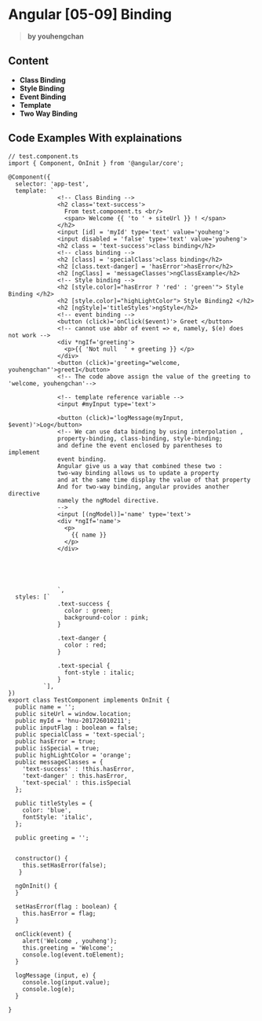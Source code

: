 # Angular [05-09] Binding

> **by youhengchan**  

## Content
* **Class Binding**
* **Style Binding**
* **Event Binding**
* **Template**
* **Two Way Binding**

## Code Examples With explainations
	
	// test.component.ts
	import { Component, OnInit } from '@angular/core';
	
	@Component({
	  selector: 'app-test',
	  template: `
				  <!-- Class Binding -->
	              <h2 class='text-success'>
	                From test.component.ts <br/>
	                <span> Welcome {{ 'to ' + siteUrl }} ! </span>
	              </h2>
	              <input [id] = 'myId' type='text' value='youheng'> 
	              <input disabled = 'false' type='text' value='youheng'> 
	              <h2 class = 'text-success'>class binding</h2>
	              <!-- class binding -->
	              <h2 [class] = 'specialClass'>class binding</h2>
	              <h2 [class.text-danger] = 'hasError'>hasError</h2>
	              <h2 [ngClass] = 'messageClasses'>ngClassExample</h2>
	              <!-- Style binding -->
	              <h2 [style.color]="hasError ? 'red' : 'green'"> Style Binding </h2>
	              <h2 [style.color]="highLightColor"> Style Binding2 </h2>
	              <h2 [ngStyle]='titleStyles'>ngStyle</h2>            
	              <!-- event binding -->
	              <button (click)='onClick($event)'> Greet </button>
	              <!-- cannot use abbr of event => e, namely, $(e) does not work -->
	              <div *ngIf='greeting'>
	                <p>{{ 'Not null  ' + greeting }} </p>
	              </div>
	              <button (click)='greeting="welcome, youhengchan"'>greet1</button>
	              <!-- The code above assign the value of the greeting to 'welcome, youhengchan'-->
	
	              <!-- template reference variable -->
	              <input #myInput type='text'>
	              
	              <button (click)='logMessage(myInput, $event)'>Log</button>
	              <!-- We can use data binding by using interpolation ,
	              property-binding, class-binding, style-binding;
	              and define the event enclosed by parentheses to implement 
	              event binding.
	              Angular give us a way that combined these two : 
	              two-way binding allows us to update a property 
	              and at the same time display the value of that property
	              And for two-way binding, angular provides another directive
	              namely the ngModel directive. 
	              -->
	              <input [(ngModel)]='name' type='text'>
	              <div *ngIf='name'>
	                <p>
	                  {{ name }}
	                </p>
	              </div>
	              
	
	              
	              
	              
	              `,
	  styles: [`
	              .text-success {
	                color : green;
	                background-color : pink;
	              }
	
	              .text-danger {
	                color : red;
	              }
	
	              .text-special {
	                font-style : italic;
	              }
	          `],
	})
	export class TestComponent implements OnInit {
	  public name = '';
	  public siteUrl = window.location;
	  public myId = 'hnu-201726010211';
	  public inputFlag : boolean = false;
	  public specialClass = 'text-special';
	  public hasError = true;
	  public isSpecial = true;
	  public highLightColor = 'orange';
	  public messageClasses = {
	    'text-success' : !this.hasError,
	    'text-danger' : this.hasError,
	    'text-special' : this.isSpecial
	  };
	  
	  public titleStyles = {
	    color: 'blue',
	    fontStyle: 'italic',
	  };
	
	  public greeting = '';
	
	
	  constructor() {
	    this.setHasError(false);
	   }
	
	  ngOnInit() {
	  }
	
	  setHasError(flag : boolean) {
	    this.hasError = flag;
	  }
	
	  onClick(event) {
	    alert('Welcome , youheng');
	    this.greeting = 'Welcome';
	    console.log(event.toElement);
	  }
	
	  logMessage (input, e) {
	    console.log(input.value);
	    console.log(e);
	  }
	
	}
